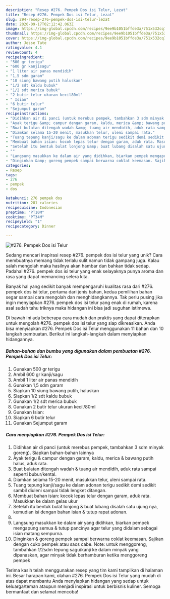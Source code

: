 ```yaml
---
description: "Resep #276. Pempek Dos isi Telur, Lezat"
title: "Resep #276. Pempek Dos isi Telur, Lezat"
slug: 294-resep-276-pempek-dos-isi-telur-lezat
date: 2020-09-17T02:12:42.063Z
image: https://img-global.cpcdn.com/recipes/9ee9b1051bffde3a/751x532cq70/276-pempek-dos-isi-telur-foto-resep-utama.jpg
thumbnail: https://img-global.cpcdn.com/recipes/9ee9b1051bffde3a/751x532cq70/276-pempek-dos-isi-telur-foto-resep-utama.jpg
cover: https://img-global.cpcdn.com/recipes/9ee9b1051bffde3a/751x532cq70/276-pempek-dos-isi-telur-foto-resep-utama.jpg
author: Jesse Tate
ratingvalue: 4.1
reviewcount: 4
recipeingredient:
- "500 gr terigu"
- "600 gr kanjisagu"
- "1 liter air panas mendidih"
- "1,5 sdm garam"
- "10 siung bawang putih haluskan"
- "1/2 sdt kaldu bubuk"
- "1/2 sdt merica bubuk"
- "2 butir telur ukuran kecil80ml"
- " Isian"
- "6 butir telur"
- "Sejumput garam"
recipeinstructions:
- "Didihkan air di panci (untuk merebus pempek, tambahkan 3 sdm minyak goreng). Siapkan bahan-bahan lainnya"
- "Ayak terigu &amp; campur dengan garam, kaldu, merica &amp; bawang putih halus, aduk rata."
- "Buat bulatan ditengah wadah &amp; tuang air mendidih, aduk rata sampai seperti bubur/kental."
- "Diamkan selama 15-20 menit, masukkan telur, uleni sampai rata."
- "Tuang tepung kanji/sagu ke dalam adonan terigu sedikit demi sedikit sambil diuleni sampai tidak lengket ditangan."
- "Membuat bahan isian: kocok lepas telur dengan garam, aduk rata. Masukkan ke dalam gelas ukur"
- "Setelah itu bentuk bulat lonjong &amp; buat lubang disalah satu ujung nya, kemudian isi dengan bahan isian &amp; tutup rapat adonan."
- ""
- "Langsung masukkan ke dalam air yang didihkan, biarkan pempek mengapung semua &amp; tutup pancinya agar telur yang didalam sebagai isian matang sempurna."
- "Dinginkan &amp; goreng pempek sampai berwarna coklat keemasan. Sajikan dengan cuko pempek atau saos cabe. Note: untuk menggoreng, tambahkan 1/2sdm tepung sagu/kanji ke dalam minyak yang dipanaskan, agar minyak tidak berhamburan ketika menggoreng pempek"
categories:
- Resep
tags:
- 276
- pempek
- dos

katakunci: 276 pempek dos 
nutrition: 281 calories
recipecuisine: Indonesian
preptime: "PT10M"
cooktime: "PT34M"
recipeyield: "1"
recipecategory: Dinner

---
```



![#276. Pempek Dos isi Telur](https://img-global.cpcdn.com/recipes/9ee9b1051bffde3a/751x532cq70/276-pempek-dos-isi-telur-foto-resep-utama.jpg)

Sedang mencari inspirasi resep #276. pempek dos isi telur yang unik? Cara membuatnya memang tidak terlalu sulit namun tidak gampang juga. Kalau salah mengolah maka hasilnya akan hambar dan bahkan tidak sedap. Padahal #276. pempek dos isi telur yang enak selayaknya punya aroma dan rasa yang dapat memancing selera kita.



Banyak hal yang sedikit banyak mempengaruhi kualitas rasa dari #276. pempek dos isi telur, pertama dari jenis bahan, kedua pemilihan bahan segar sampai cara mengolah dan menghidangkannya. Tak perlu pusing jika ingin menyiapkan #276. pempek dos isi telur yang enak di rumah, karena asal sudah tahu triknya maka hidangan ini bisa jadi suguhan istimewa.


Di bawah ini ada beberapa cara mudah dan praktis yang dapat diterapkan untuk mengolah #276. pempek dos isi telur yang siap dikreasikan. Anda bisa menyiapkan #276. Pempek Dos isi Telur menggunakan 11 bahan dan 10 langkah pembuatan. Berikut ini langkah-langkah dalam menyiapkan hidangannya.

<!--inarticleads1-->

##### Bahan-bahan dan bumbu yang digunakan dalam pembuatan #276. Pempek Dos isi Telur:

1. Gunakan 500 gr terigu
1. Ambil 600 gr kanji/sagu
1. Ambil 1 liter air panas mendidih
1. Gunakan 1,5 sdm garam
1. Siapkan 10 siung bawang putih, haluskan
1. Siapkan 1/2 sdt kaldu bubuk
1. Gunakan 1/2 sdt merica bubuk
1. Gunakan 2 butir telur ukuran kecil/80ml
1. Gunakan  Isian:
1. Siapkan 6 butir telur
1. Gunakan Sejumput garam




<!--inarticleads2-->

##### Cara menyiapkan #276. Pempek Dos isi Telur:

1. Didihkan air di panci (untuk merebus pempek, tambahkan 3 sdm minyak goreng). Siapkan bahan-bahan lainnya
1. Ayak terigu &amp; campur dengan garam, kaldu, merica &amp; bawang putih halus, aduk rata.
1. Buat bulatan ditengah wadah &amp; tuang air mendidih, aduk rata sampai seperti bubur/kental.
1. Diamkan selama 15-20 menit, masukkan telur, uleni sampai rata.
1. Tuang tepung kanji/sagu ke dalam adonan terigu sedikit demi sedikit sambil diuleni sampai tidak lengket ditangan.
1. Membuat bahan isian: kocok lepas telur dengan garam, aduk rata. Masukkan ke dalam gelas ukur
1. Setelah itu bentuk bulat lonjong &amp; buat lubang disalah satu ujung nya, kemudian isi dengan bahan isian &amp; tutup rapat adonan.
1. 
1. Langsung masukkan ke dalam air yang didihkan, biarkan pempek mengapung semua &amp; tutup pancinya agar telur yang didalam sebagai isian matang sempurna.
1. Dinginkan &amp; goreng pempek sampai berwarna coklat keemasan. Sajikan dengan cuko pempek atau saos cabe. Note: untuk menggoreng, tambahkan 1/2sdm tepung sagu/kanji ke dalam minyak yang dipanaskan, agar minyak tidak berhamburan ketika menggoreng pempek




Terima kasih telah menggunakan resep yang tim kami tampilkan di halaman ini. Besar harapan kami, olahan #276. Pempek Dos isi Telur yang mudah di atas dapat membantu Anda menyiapkan hidangan yang sedap untuk keluarga/teman ataupun menjadi inspirasi untuk berbisnis kuliner. Semoga bermanfaat dan selamat mencoba!
